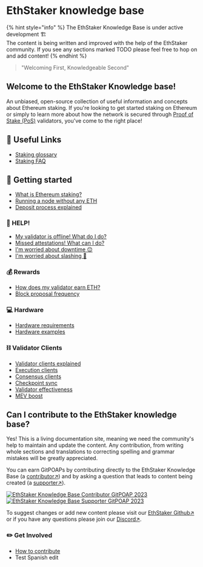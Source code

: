 # EthStaker knowledge base

{% hint style="info" %}
The EthStaker Knowledge Base is under active development 🏗️\
The content is being written and improved with the help of the EthStaker community. If you see any sections marked TODO please feel free to hop on and add content!
{% endhint %}

> "Welcoming First, Knowledgeable Second"

## Welcome to the EthStaker Knowledge base!

An unbiased, open-source collection of useful information and concepts about Ethereum staking. If you're looking to get started staking on Ethereum or simply to learn more about how the network is secured through [Proof of Stake (PoS)](staking-glossary.md#proof-of-stake-pos) validators, you've come to the right place!

## 🔗 Useful Links

* [Staking glossary](staking-glossary.md)
* [Staking FAQ](faq.md)

## 🚀 Getting started

* [What is Ethereum staking?](getting-started/what-is-ethereum-staking.md)
* [Running a node without any ETH](getting-started/ethereum-node.md)
* [Deposit process explained](getting-started/deposit-process.md)

### **🚨 HELP!**

* [My validator is offline! What do I do?](help/validator-offline.md)
* [Missed attestations! What can I do?](help/missed-attestations.md)
* [I'm worried about downtime 😔](help/downtime-explained.md)
* [I'm worried about slashing 🔪](help/slashing-explained.md)

### 💰 Rewards

* [How does my validator earn ETH?](rewards/chain-rewards.md)
* [Block proposal frequency](rewards/proposal-frequency.md)

### 💻 Hardware

* [Hardware requirements](hardware/hardware-requirements.md)
* [Hardware examples](hardware/hardware-examples/)

### ⛓️ Validator Clients

* [Validator clients explained](validator-clients/validator-clients-explained.md)
* [Execution clients](validator-clients/execution-clients.md)
* [Consensus clients](validator-clients/consensus-clients.md)
* [Checkpoint sync](validator-clients/checkpoint-sync.md)
* [Validator effectiveness](validator-clients/validator-effectiveness.md)
* [MEV boost](validator-clients/mev-boost.md)

## Can I contribute to the EthStaker knowledge base?

Yes! This is a living documentation site, meaning we need the community's help to maintain and update the content. Any contribution, from writing whole sections and translations to correcting spelling and grammar mistakes will be greatly appreciated.

You can earn GitPOAPs by contributing directly to the EthStaker Knowledge Base (a [contributor↗](https://www.gitpoap.io/gp/881)) and by asking a question that leads to content being created (a [supporter↗](https://www.gitpoap.io/gp/923)).

[![EthStaker Knowledge Base Contributor GitPOAP 2023](https://www.gitpoap.io/\_next/image?url=https%3A%2F%2Fassets.poap.xyz%2Fgitpoap3a-2023-ethstaker-knowledge-base-contributor-2022-logo-1671596764627.png\&w=384\&q=75)](https://www.gitpoap.io/gp/881)[![EthStaker Knowledge Base Supporter GitPOAP 2023](https://www.gitpoap.io/\_next/image?url=https%3A%2F%2Fassets.poap.xyz%2F2023-ethstaker-knowledge-base-supporter-2022-logo-1672411990803.png\&w=384\&q=75)](https://www.gitpoap.io/gp/923)

To suggest changes or add new content please visit our [EthStaker Github↗](https://github.com/eth-educators/ethstaker-knowledgebase) or if you have any questions please join our [Discord↗](https://www.google.com/url?sa=t\&rct=j\&q=\&esrc=s\&source=web\&cd=\&cad=rja\&uact=8\&ved=2ahUKEwjpm6nC5K78AhUBi1wKHaxHCF8QFnoECAsQAQ\&url=https%3A%2F%2Fdiscord.com%2Finvite%2FucsTcA2wTq\&usg=AOvVaw0U61EK\_8NaT71SEZlw3aJS).

### ✏️ Get Involved

* [How to contribute](get-involved/how-to-contribute.md)
* Test Spanish edit
